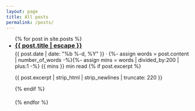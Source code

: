 ```yaml
---
layout: page
title: All posts
permalink: /posts/
---
```


<ul class="post-list">
{% for post in site.posts %}
  <li style="margin-bottom:1.25rem">
    <h3 style="margin:0 0 .2rem">
      <a href="{{ post.url | relative_url }}">{{ post.title | escape }}</a>
    </h3>
    <span class="post-meta">
      {{ post.date | date: "%b %-d, %Y" }}
      · {%- assign words = post.content | number_of_words -%}{%- assign mins = words | divided_by:200 | plus:1 -%} {{ mins }} min read
    </span>
    {% if post.excerpt %}
      <p class="post-excerpt">{{ post.excerpt | strip_html | strip_newlines | truncate: 220 }}</p>
    {% endif %}
  </li>
{% endfor %}
</ul>
